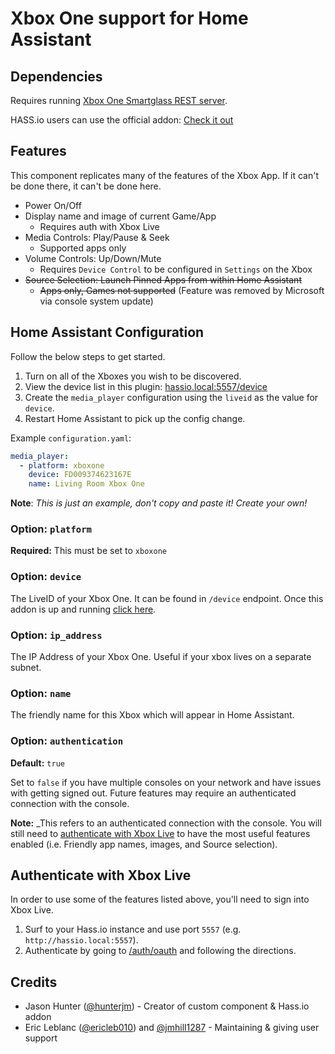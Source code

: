 # Xbox One support for Home Assistant

## Dependencies

Requires running [Xbox One Smartglass REST server](https://github.com/OpenXbox/xbox-smartglass-core-python).

HASS.io users can use the official addon: [Check it out](https://github.com/OpenXbox/xboxone-home-assistant)

## Features

This component replicates many of the features of the Xbox App.  If it can't be done there, it can't be done here.

- Power On/Off
- Display name and image of current Game/App
  - Requires auth with Xbox Live
- Media Controls: Play/Pause & Seek
  - Supported apps only
- Volume Controls: Up/Down/Mute
  - Requires `Device Control` to be configured in `Settings` on the Xbox
- ~~Source Selection: Launch Pinned Apps from within Home Assistant~~
  - ~~Apps only, Games not supported~~ (Feature was removed by Microsoft via console system update)

## Home Assistant Configuration

Follow the below steps to get started.

1. Turn on all of the Xboxes you wish to be discovered.
1. View the device list in this plugin: [hassio.local:5557/device](http://hassio.local:5557/device)
1. Create the `media_player` configuration using the `liveid` as the value for `device`.
1. Restart Home Assistant to pick up the config change.

Example `configuration.yaml`:

```yaml
media_player:
  - platform: xboxone
    device: FD009374623167E
    name: Living Room Xbox One
```

**Note**: _This is just an example, don't copy and paste it! Create your own!_

### Option: `platform`

**Required:** This must be set to `xboxone`

### Option: `device`

The LiveID of your Xbox One.  It can be found in `/device` endpoint.  Once this addon is up and running [click here](http://hassio.local:5557/device).

### Option: `ip_address`

The IP Address of your Xbox One.  Useful if your xbox lives on a separate subnet.

### Option: `name`

The friendly name for this Xbox which will appear in Home Assistant.

### Option: `authentication`

**Default:** `true`

Set to `false` if you have multiple consoles on your network and have issues with getting signed out.  Future features may require an authenticated connection with the console.

**Note:** _This refers to an authenticated connection with the console.  You will still need to [authenticate with Xbox Live](http://hassio.local:5557/auth/oauth) to have the most useful features enabled (i.e. Friendly app names, images, and Source selection).

## Authenticate with Xbox Live

In order to use some of the features listed above, you'll need to sign into Xbox Live.

1. Surf to your Hass.io instance and use port `5557`
    (e.g. `http://hassio.local:5557`).
1. Authenticate by going to [/auth/oauth](http://hassio.local:5557/auth/oauth)
    and following the directions.

## Credits

- Jason Hunter ([@hunterjm](https://github.com/hunterjm)) - Creator of custom component & Hass.io addon
- Eric Leblanc ([@ericleb010](https://github.com/ericleb010)) and [@jmhill1287](https://github.com/jmhill1287) - Maintaining & giving user support
